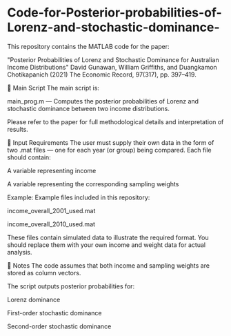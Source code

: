 # Code-for-Posterior-probabilities-of-Lorenz-and-stochastic-dominance-
This repository contains the MATLAB code for the paper:

"Posterior Probabilities of Lorenz and Stochastic Dominance for Australian Income Distributions"
David Gunawan, William Griffiths, and Duangkamon Chotikapanich (2021)
The Economic Record, 97(317), pp. 397–419.

🔧 Main Script
The main script is:

main_prog.m — Computes the posterior probabilities of Lorenz and stochastic dominance between two income distributions.

Please refer to the paper for full methodological details and interpretation of results.

📂 Input Requirements
The user must supply their own data in the form of two .mat files — one for each year (or group) being compared. Each file should contain:

A variable representing income

A variable representing the corresponding sampling weights

Example:
Example files included in this repository:

income_overall_2001_used.mat

income_overall_2010_used.mat

These files contain simulated data to illustrate the required format. You should replace them with your own income and weight data for actual analysis.

📝 Notes
The code assumes that both income and sampling weights are stored as column vectors.

The script outputs posterior probabilities for:

Lorenz dominance

First-order stochastic dominance

Second-order stochastic dominance


 

